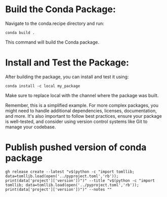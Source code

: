 
# Build the Conda Package:
    
Navigate to the conda.recipe directory and run:

    conda build .

This command will build the Conda package.

# Install and Test the Package:

After building the package, you can install and test it using:

    conda install -c local my_package

Make sure to replace local with the channel where the package was built.

Remember, this is a simplified example. For more complex packages, you might need to handle additional dependencies, licenses, documentation, and more. It's also important to follow best practices, ensure your package is well-tested, and consider using version control systems like Git to manage your codebase.

# Publish pushed version of conda package

    gh release create --latest "v$(python -c "import tomllib; data=tomllib.load(open('../pyproject.toml','rb')); print(data['project']['version'])")" --title "v$(python -c "import tomllib; data=tomllib.load(open('../pyproject.toml','rb')); print(data['project']['version'])")" --notes ""
